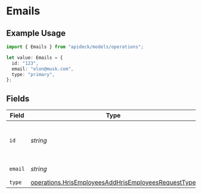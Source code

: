 # Emails

## Example Usage

```typescript
import { Emails } from "apideck/models/operations";

let value: Emails = {
  id: "123",
  email: "elon@musk.com",
  type: "primary",
};
```

## Fields

| Field                                                                                                                      | Type                                                                                                                       | Required                                                                                                                   | Description                                                                                                                | Example                                                                                                                    |
| -------------------------------------------------------------------------------------------------------------------------- | -------------------------------------------------------------------------------------------------------------------------- | -------------------------------------------------------------------------------------------------------------------------- | -------------------------------------------------------------------------------------------------------------------------- | -------------------------------------------------------------------------------------------------------------------------- |
| `id`                                                                                                                       | *string*                                                                                                                   | :heavy_minus_sign:                                                                                                         | Unique identifier for the email address                                                                                    | 123                                                                                                                        |
| `email`                                                                                                                    | *string*                                                                                                                   | :heavy_check_mark:                                                                                                         | Email address                                                                                                              | elon@musk.com                                                                                                              |
| `type`                                                                                                                     | [operations.HrisEmployeesAddHrisEmployeesRequestType](../../models/operations/hrisemployeesaddhrisemployeesrequesttype.md) | :heavy_minus_sign:                                                                                                         | Email type                                                                                                                 | primary                                                                                                                    |